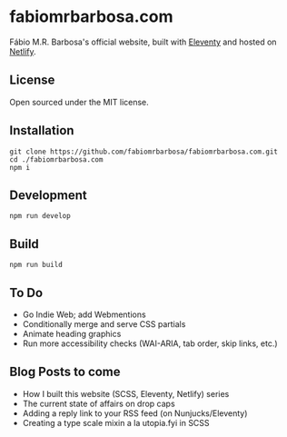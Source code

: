 # fabiomrbarbosa.com

Fábio M.R. Barbosa's official website, built with [Eleventy](https://github.com/11ty/eleventy) and hosted on [Netlify](https://netlify.com).

## License
Open sourced under the MIT license.

## Installation

```
git clone https://github.com/fabiomrbarbosa/fabiomrbarbosa.com.git
cd ./fabiomrbarbosa.com
npm i
```

## Development
`npm run develop`

## Build
`npm run build`

## To Do
- Go Indie Web; add Webmentions
- Conditionally merge and serve CSS partials
- Animate heading graphics
- Run more accessibility checks (WAI-ARIA, tab order, skip links, etc.)

## Blog Posts to come
- How I built this website (SCSS, Eleventy, Netlify) series
- The current state of affairs on drop caps
- Adding a reply link to your RSS feed (on Nunjucks/Eleventy)
- Creating a type scale mixin a la utopia.fyi in SCSS
